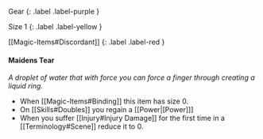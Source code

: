 Gear
{: .label .label-purple }

Size 1
{: .label .label-yellow }

[[Magic-Items#Discordant]]
{: .label .label-red }

#### Maidens Tear
*A droplet of water that with force you can force a finger through creating a liquid ring.*

* When [[Magic-Items#Binding]] this item has size 0.
* On [[Skills#Doubles]] you regain a [[Power|[Power]]]
* When you suffer [[Injury#Injury Damage]] for the first time in a [[Terminology#Scene]] reduce it to 0.
